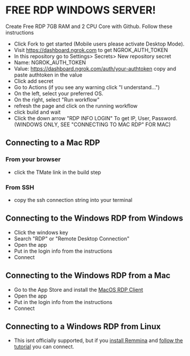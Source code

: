 # FREE RDP WINDOWS SERVER!

Create Free RDP 7GB RAM and 2 CPU Core with Github.
Follow these instructions

+ Click Fork to get started (Mobile users please activate Desktop Mode).
+ Visit https://dashboard.ngrok.com to get NGROK_AUTH_TOKEN
+ In this repository go to Settings> Secrets> New repository secret
+ Name: NGROK_AUTH_TOKEN
+ Value: https://dashboard.ngrok.com/auth/your-authtoken copy and paste authtoken in the value
+ Click add secret
+ Go to Actions (if you see any warning click "I understand...")
+ On the left, select your preferred OS.
+ On the right, select "Run workflow"
+ refresh the page and click on the running workflow
+ click build and wait
+ Click the down arrow "RDP INFO LOGIN" To get IP, User, Password. (WINDOWS ONLY, SEE "CONNECTING TO MAC RDP" FOR MAC)

## Connecting to a Mac RDP
### From your browser
+ click the TMate link in the build step
### From SSH
+ copy the ssh connection string into your terminal

## Connecting to the Windows RDP from Windows
+ Click the windows key
+ Search "RDP" or "Remote Desktop Connection"
+ Open the app
+ Put in the login info from the instructions
+ Connect

## Connecting to the Windows RDP from a Mac
+ Go to the App Store and install the [MacOS RDP Client](https://itunes.apple.com/app/microsoft-remote-desktop/id1295203466?mt=12)
+ Open the app
+ Put in the login info from the instructions
+ Connect

## Connecting to a Windows RDP from Linux
+ This isnt officially supported, but if you [install Remmina](https://remmina.org/how-to-install-remmina/) and [follow the tutorial](https://cat.pdx.edu/platforms/linux/remote-access/using-rdp-to-connect-to-a-windows-computer-from-linux/) you can connect.
